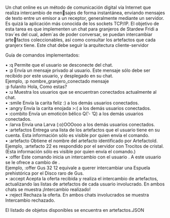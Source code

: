 Un chat online es un método de comunicación digital vía Internet que realiza intercambio de mensajes de forma instantánea, enviando mensajes de texto entre un emisor a un receptor, generalmente
mediante un servidor. Es quizá la aplicación más conocida de los sockets TCP/IP.
El objetivo de esta tarea es que  implementen un chat para granjeros de Stardew Fridi a trav´es del cual, adem´as de poder conversar, se puedan intercambiar artefactos coleccionables, 
así como consultar los artefactos que cada granjerx tiene. Este chat debe seguir la arquitectura cliente-servidor


Guía de comandos implementados:

• :q Permite que el usuario se desconecte del chat.<br>
• :p <Identificador> <Mensaje> Envía un mensaje privado al usuario. Este mensaje sólo debe ser recibido por este usuario, y desplegado en su chat.<br>
      Ejemplo, :p nombre_granjero_conectado mensaje  <br>
               :p fulanito Hola, Como estas?         <br> 
• :u Muestra los usuarios que se encuentran conectados actualmente al chat. <br>
• :smile Envía la carita feliz :) a los demás usuarios conectados. <br>
• :angry Envía la carita enojada >:( a los demás usuarios conectados. <br>
• :combito Envía un emoticón bélico Q(’- ’Q) a los demás usuarios conectados. <br>
• :larva Envía una Larva (:o)OOOooo a los demás usuarios conectados. <br>
• :artefactos Entrega una lista de los artefactos que el usuario tiene en su cuenta. Esta información sólo es visible por quien envía el comando. <br>
• :artefacto <ArtefactoId> Obtiene el nombre del artefacto identificado por ArtefactoId. <br>
      Ejemplo, :artefacto 22 es respondido por el servidor con Trocitos de cristal.  <br>
      (Esta información sólo es visible por quien envía el comando.) <br>
• :offer <Identificador> <MiArtefactoId> <SuArtefactoId> Este comando inicia un intercambio con el usuario <Identificador>. A este usuario se le ofrece <MiArtefactoId> a cambio de <SuArtefactoId>.  <br>
      Ejemplo, :offer Gus 32 12 equivale a querer intercambiar una Espuela prehistórica por el Disco raro de Gus. <br>
• :accept Acepta la oferta recibida y realiza el intercambio de artefactos, actualizando las listas de artefactos de cada usuario involucrado. En ambos chats se muestra ¡Intercambio realizado! <br>
• :reject Rechaza la oferta. En ambos chats involucrados se muestra Intercambio rechazado. <br>

El listado de objetos disponibles se encuentra en  artefactos.JSON

